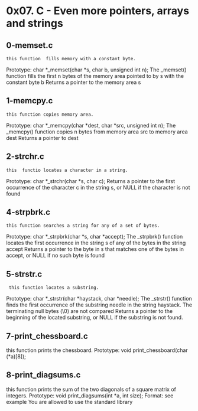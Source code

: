 # 0x07. C - Even more pointers, arrays and strings

## 0-memset.c
    this function  fills memory with a constant byte.
Prototype: char *_memset(char *s, char b, unsigned int n);
The _memset() function fills the first n bytes of the memory area pointed to by s with the constant byte b
Returns a pointer to the memory area s
## 1-memcpy.c
    this function copies memory area.
Prototype: char *_memcpy(char *dest, char *src, unsigned int n);
The _memcpy() function copies n bytes from memory area src to memory area dest
Returns a pointer to dest
## 2-strchr.c
    this  functio locates a character in a string.
Prototype: char *_strchr(char *s, char c);
Returns a pointer to the first occurrence of the character c in the string s, or NULL if the character is not found
## 4-strpbrk.c
    this function searches a string for any of a set of bytes.
Prototype: char *_strpbrk(char *s, char *accept);
The _strpbrk() function locates the first occurrence in the string s of any of the bytes in the string accept
Returns a pointer to the byte in s that matches one of the bytes in accept, or NULL if no such byte is found
## 5-strstr.c
     this function locates a substring.
Prototype: char *_strstr(char *haystack, char *needle);
The _strstr() function finds the first occurrence of the substring needle in the string haystack. The terminating null bytes (\0) are not compared
Returns a pointer to the beginning of the located substring, or NULL if the substring is not found.
## 7-print_chessboard.c
 this function prints the chessboard.
Prototype: void print_chessboard(char (*a)[8]);
## 8-print_diagsums.c
   this  function prints the sum of the two diagonals of a square matrix of integers.
Prototype: void print_diagsums(int *a, int size);
Format: see example
You are allowed to use the standard library
